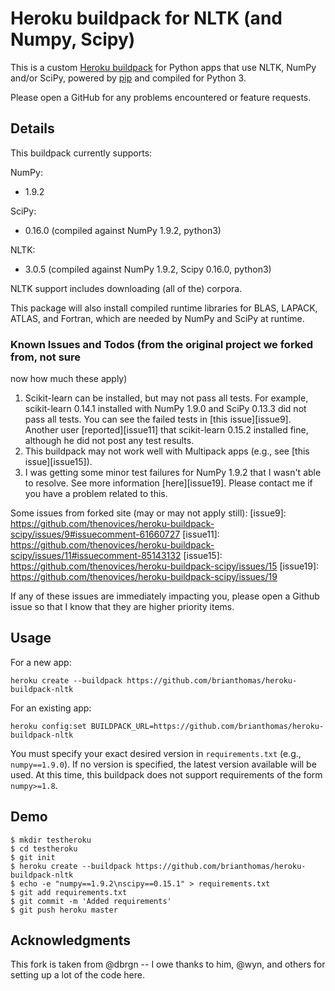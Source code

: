 Heroku buildpack for NLTK (and Numpy, Scipy)
====================================================

This is a custom [Heroku buildpack](http://devcenter.heroku.com/articles/buildpacks)
for Python apps that use NLTK, NumPy and/or SciPy, powered by 
[pip](http://www.pip-installer.org/) and compiled for Python 3.

Please open a GitHub for any problems encountered or feature requests.

Details
-------

This buildpack currently supports:

NumPy:
  * 1.9.2 

SciPy:
  * 0.16.0 (compiled against NumPy 1.9.2, python3)

NLTK:
  * 3.0.5 (compiled against NumPy 1.9.2, Scipy 0.16.0, python3)

NLTK support includes downloading (all of the) corpora.

This package will also install compiled runtime libraries for BLAS, LAPACK,
ATLAS, and Fortran, which are needed by NumPy and SciPy at runtime.

### Known Issues and Todos (from the original project we forked from, not sure
now how much these apply) 

  1. Scikit-learn can be installed, but may not pass all tests. For example,
     scikit-learn 0.14.1 installed with NumPy 1.9.0 and SciPy 0.13.3 did not
     pass all tests. You can see the failed tests in [this issue][issue9].
     Another user [reported][issue11] that scikit-learn 0.15.2 installed fine, although
     he did not post any test results.
  2. This buildpack may not work well with Multipack apps (e.g., see [this
     issue][issue15]).
  3. I was getting some minor test failures for NumPy 1.9.2 that I wasn't able
     to resolve. See more information [here][issue19]. Please contact me if
     you have a problem related to this.

Some issues from forked site (may or may not apply still):
[issue9]: https://github.com/thenovices/heroku-buildpack-scipy/issues/9#issuecomment-61660727
[issue11]: https://github.com/thenovices/heroku-buildpack-scipy/issues/11#issuecomment-85143132
[issue15]: https://github.com/thenovices/heroku-buildpack-scipy/issues/15
[issue19]: https://github.com/thenovices/heroku-buildpack-scipy/issues/19

If any of these issues are immediately impacting you, please open a Github
issue so that I know that they are higher priority items.

Usage
-----
For a new app:

    heroku create --buildpack https://github.com/brianthomas/heroku-buildpack-nltk

For an existing app:

    heroku config:set BUILDPACK_URL=https://github.com/brianthomas/heroku-buildpack-nltk

You must specify your exact desired version in `requirements.txt` (e.g.,
`numpy==1.9.0`). If no version is specified, the latest version available will
be used. At this time, this buildpack does not support requirements of the
form `numpy>=1.8`.

Demo
----

    $ mkdir testheroku
    $ cd testheroku
    $ git init
    $ heroku create --buildpack https://github.com/brianthomas/heroku-buildpack-nltk
    $ echo -e "numpy==1.9.2\nscipy==0.15.1" > requirements.txt
    $ git add requirements.txt
    $ git commit -m 'Added requirements'
    $ git push heroku master


Acknowledgments
---------------

This fork is taken from @dbrgn -- I owe thanks to him, @wyn, and others for
setting up a lot of the code here.
